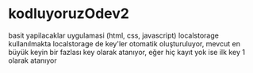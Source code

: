# kodluyoruzOdev2
basit yapilacaklar uygulamasi (html, css, javascript) localstorage kullanılmakta
localstorage de key'ler otomatik oluşturuluyor, mevcut en büyük keyin bir fazlası key olarak atanıyor, 
eğer hiç kayıt yok ise ilk key 1 olarak atanıyor
